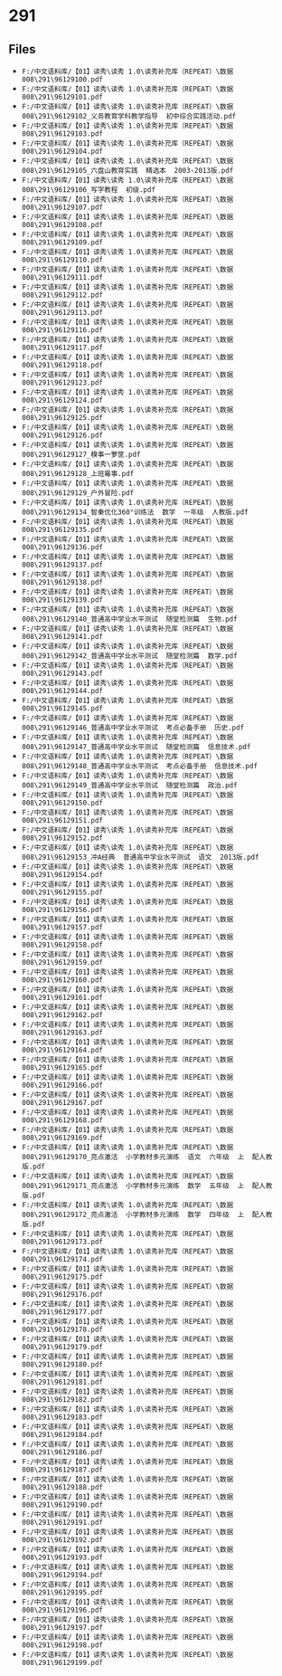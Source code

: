 # 291

## Files

- `F:/中文语料库/【01】读秀\读秀 1.0\读秀补充库（REPEAT）\数据008\291\96129100.pdf`
- `F:/中文语料库/【01】读秀\读秀 1.0\读秀补充库（REPEAT）\数据008\291\96129101.pdf`
- `F:/中文语料库/【01】读秀\读秀 1.0\读秀补充库（REPEAT）\数据008\291\96129102_义务教育学科教学指导  初中综合实践活动.pdf`
- `F:/中文语料库/【01】读秀\读秀 1.0\读秀补充库（REPEAT）\数据008\291\96129103.pdf`
- `F:/中文语料库/【01】读秀\读秀 1.0\读秀补充库（REPEAT）\数据008\291\96129104.pdf`
- `F:/中文语料库/【01】读秀\读秀 1.0\读秀补充库（REPEAT）\数据008\291\96129105_六盘山教育实践  精选本  2003-2013版.pdf`
- `F:/中文语料库/【01】读秀\读秀 1.0\读秀补充库（REPEAT）\数据008\291\96129106_写字教程  初级.pdf`
- `F:/中文语料库/【01】读秀\读秀 1.0\读秀补充库（REPEAT）\数据008\291\96129107.pdf`
- `F:/中文语料库/【01】读秀\读秀 1.0\读秀补充库（REPEAT）\数据008\291\96129108.pdf`
- `F:/中文语料库/【01】读秀\读秀 1.0\读秀补充库（REPEAT）\数据008\291\96129109.pdf`
- `F:/中文语料库/【01】读秀\读秀 1.0\读秀补充库（REPEAT）\数据008\291\96129110.pdf`
- `F:/中文语料库/【01】读秀\读秀 1.0\读秀补充库（REPEAT）\数据008\291\96129111.pdf`
- `F:/中文语料库/【01】读秀\读秀 1.0\读秀补充库（REPEAT）\数据008\291\96129112.pdf`
- `F:/中文语料库/【01】读秀\读秀 1.0\读秀补充库（REPEAT）\数据008\291\96129113.pdf`
- `F:/中文语料库/【01】读秀\读秀 1.0\读秀补充库（REPEAT）\数据008\291\96129116.pdf`
- `F:/中文语料库/【01】读秀\读秀 1.0\读秀补充库（REPEAT）\数据008\291\96129117.pdf`
- `F:/中文语料库/【01】读秀\读秀 1.0\读秀补充库（REPEAT）\数据008\291\96129118.pdf`
- `F:/中文语料库/【01】读秀\读秀 1.0\读秀补充库（REPEAT）\数据008\291\96129123.pdf`
- `F:/中文语料库/【01】读秀\读秀 1.0\读秀补充库（REPEAT）\数据008\291\96129124.pdf`
- `F:/中文语料库/【01】读秀\读秀 1.0\读秀补充库（REPEAT）\数据008\291\96129125.pdf`
- `F:/中文语料库/【01】读秀\读秀 1.0\读秀补充库（REPEAT）\数据008\291\96129126.pdf`
- `F:/中文语料库/【01】读秀\读秀 1.0\读秀补充库（REPEAT）\数据008\291\96129127_糗事一箩筐.pdf`
- `F:/中文语料库/【01】读秀\读秀 1.0\读秀补充库（REPEAT）\数据008\291\96129128_上班霉事.pdf`
- `F:/中文语料库/【01】读秀\读秀 1.0\读秀补充库（REPEAT）\数据008\291\96129129_户外冒险.pdf`
- `F:/中文语料库/【01】读秀\读秀 1.0\读秀补充库（REPEAT）\数据008\291\96129134_智秦优化360°训练法  数学  一年级  人教版.pdf`
- `F:/中文语料库/【01】读秀\读秀 1.0\读秀补充库（REPEAT）\数据008\291\96129135.pdf`
- `F:/中文语料库/【01】读秀\读秀 1.0\读秀补充库（REPEAT）\数据008\291\96129136.pdf`
- `F:/中文语料库/【01】读秀\读秀 1.0\读秀补充库（REPEAT）\数据008\291\96129137.pdf`
- `F:/中文语料库/【01】读秀\读秀 1.0\读秀补充库（REPEAT）\数据008\291\96129138.pdf`
- `F:/中文语料库/【01】读秀\读秀 1.0\读秀补充库（REPEAT）\数据008\291\96129139.pdf`
- `F:/中文语料库/【01】读秀\读秀 1.0\读秀补充库（REPEAT）\数据008\291\96129140_普通高中学业水平测试  随堂检测篇  生物.pdf`
- `F:/中文语料库/【01】读秀\读秀 1.0\读秀补充库（REPEAT）\数据008\291\96129141.pdf`
- `F:/中文语料库/【01】读秀\读秀 1.0\读秀补充库（REPEAT）\数据008\291\96129142_普通高中学业水平测试  随堂检测篇  数学.pdf`
- `F:/中文语料库/【01】读秀\读秀 1.0\读秀补充库（REPEAT）\数据008\291\96129143.pdf`
- `F:/中文语料库/【01】读秀\读秀 1.0\读秀补充库（REPEAT）\数据008\291\96129144.pdf`
- `F:/中文语料库/【01】读秀\读秀 1.0\读秀补充库（REPEAT）\数据008\291\96129145.pdf`
- `F:/中文语料库/【01】读秀\读秀 1.0\读秀补充库（REPEAT）\数据008\291\96129146_普通高中学业水平测试  考点必备手册  历史.pdf`
- `F:/中文语料库/【01】读秀\读秀 1.0\读秀补充库（REPEAT）\数据008\291\96129147_普通高中学业水平测试  随堂检测篇  信息技术.pdf`
- `F:/中文语料库/【01】读秀\读秀 1.0\读秀补充库（REPEAT）\数据008\291\96129148_普通高中学业水平测试  考点必备手册  信息技术.pdf`
- `F:/中文语料库/【01】读秀\读秀 1.0\读秀补充库（REPEAT）\数据008\291\96129149_普通高中学业水平测试  随堂检测篇  政治.pdf`
- `F:/中文语料库/【01】读秀\读秀 1.0\读秀补充库（REPEAT）\数据008\291\96129150.pdf`
- `F:/中文语料库/【01】读秀\读秀 1.0\读秀补充库（REPEAT）\数据008\291\96129151.pdf`
- `F:/中文语料库/【01】读秀\读秀 1.0\读秀补充库（REPEAT）\数据008\291\96129152.pdf`
- `F:/中文语料库/【01】读秀\读秀 1.0\读秀补充库（REPEAT）\数据008\291\96129153_冲A经典  普通高中学业水平测试  语文  2013版.pdf`
- `F:/中文语料库/【01】读秀\读秀 1.0\读秀补充库（REPEAT）\数据008\291\96129154.pdf`
- `F:/中文语料库/【01】读秀\读秀 1.0\读秀补充库（REPEAT）\数据008\291\96129155.pdf`
- `F:/中文语料库/【01】读秀\读秀 1.0\读秀补充库（REPEAT）\数据008\291\96129156.pdf`
- `F:/中文语料库/【01】读秀\读秀 1.0\读秀补充库（REPEAT）\数据008\291\96129157.pdf`
- `F:/中文语料库/【01】读秀\读秀 1.0\读秀补充库（REPEAT）\数据008\291\96129158.pdf`
- `F:/中文语料库/【01】读秀\读秀 1.0\读秀补充库（REPEAT）\数据008\291\96129159.pdf`
- `F:/中文语料库/【01】读秀\读秀 1.0\读秀补充库（REPEAT）\数据008\291\96129160.pdf`
- `F:/中文语料库/【01】读秀\读秀 1.0\读秀补充库（REPEAT）\数据008\291\96129161.pdf`
- `F:/中文语料库/【01】读秀\读秀 1.0\读秀补充库（REPEAT）\数据008\291\96129162.pdf`
- `F:/中文语料库/【01】读秀\读秀 1.0\读秀补充库（REPEAT）\数据008\291\96129163.pdf`
- `F:/中文语料库/【01】读秀\读秀 1.0\读秀补充库（REPEAT）\数据008\291\96129164.pdf`
- `F:/中文语料库/【01】读秀\读秀 1.0\读秀补充库（REPEAT）\数据008\291\96129165.pdf`
- `F:/中文语料库/【01】读秀\读秀 1.0\读秀补充库（REPEAT）\数据008\291\96129166.pdf`
- `F:/中文语料库/【01】读秀\读秀 1.0\读秀补充库（REPEAT）\数据008\291\96129167.pdf`
- `F:/中文语料库/【01】读秀\读秀 1.0\读秀补充库（REPEAT）\数据008\291\96129168.pdf`
- `F:/中文语料库/【01】读秀\读秀 1.0\读秀补充库（REPEAT）\数据008\291\96129169.pdf`
- `F:/中文语料库/【01】读秀\读秀 1.0\读秀补充库（REPEAT）\数据008\291\96129170_亮点激活  小学教材多元演练  语文  六年级  上  配人教版.pdf`
- `F:/中文语料库/【01】读秀\读秀 1.0\读秀补充库（REPEAT）\数据008\291\96129171_亮点激活  小学教材多元演练  数学  五年级  上  配人教版.pdf`
- `F:/中文语料库/【01】读秀\读秀 1.0\读秀补充库（REPEAT）\数据008\291\96129172_亮点激活  小学教材多元演练  数学  四年级  上  配人教版.pdf`
- `F:/中文语料库/【01】读秀\读秀 1.0\读秀补充库（REPEAT）\数据008\291\96129173.pdf`
- `F:/中文语料库/【01】读秀\读秀 1.0\读秀补充库（REPEAT）\数据008\291\96129174.pdf`
- `F:/中文语料库/【01】读秀\读秀 1.0\读秀补充库（REPEAT）\数据008\291\96129175.pdf`
- `F:/中文语料库/【01】读秀\读秀 1.0\读秀补充库（REPEAT）\数据008\291\96129176.pdf`
- `F:/中文语料库/【01】读秀\读秀 1.0\读秀补充库（REPEAT）\数据008\291\96129177.pdf`
- `F:/中文语料库/【01】读秀\读秀 1.0\读秀补充库（REPEAT）\数据008\291\96129178.pdf`
- `F:/中文语料库/【01】读秀\读秀 1.0\读秀补充库（REPEAT）\数据008\291\96129179.pdf`
- `F:/中文语料库/【01】读秀\读秀 1.0\读秀补充库（REPEAT）\数据008\291\96129180.pdf`
- `F:/中文语料库/【01】读秀\读秀 1.0\读秀补充库（REPEAT）\数据008\291\96129181.pdf`
- `F:/中文语料库/【01】读秀\读秀 1.0\读秀补充库（REPEAT）\数据008\291\96129182.pdf`
- `F:/中文语料库/【01】读秀\读秀 1.0\读秀补充库（REPEAT）\数据008\291\96129183.pdf`
- `F:/中文语料库/【01】读秀\读秀 1.0\读秀补充库（REPEAT）\数据008\291\96129184.pdf`
- `F:/中文语料库/【01】读秀\读秀 1.0\读秀补充库（REPEAT）\数据008\291\96129186.pdf`
- `F:/中文语料库/【01】读秀\读秀 1.0\读秀补充库（REPEAT）\数据008\291\96129187.pdf`
- `F:/中文语料库/【01】读秀\读秀 1.0\读秀补充库（REPEAT）\数据008\291\96129188.pdf`
- `F:/中文语料库/【01】读秀\读秀 1.0\读秀补充库（REPEAT）\数据008\291\96129190.pdf`
- `F:/中文语料库/【01】读秀\读秀 1.0\读秀补充库（REPEAT）\数据008\291\96129191.pdf`
- `F:/中文语料库/【01】读秀\读秀 1.0\读秀补充库（REPEAT）\数据008\291\96129192.pdf`
- `F:/中文语料库/【01】读秀\读秀 1.0\读秀补充库（REPEAT）\数据008\291\96129193.pdf`
- `F:/中文语料库/【01】读秀\读秀 1.0\读秀补充库（REPEAT）\数据008\291\96129194.pdf`
- `F:/中文语料库/【01】读秀\读秀 1.0\读秀补充库（REPEAT）\数据008\291\96129195.pdf`
- `F:/中文语料库/【01】读秀\读秀 1.0\读秀补充库（REPEAT）\数据008\291\96129196.pdf`
- `F:/中文语料库/【01】读秀\读秀 1.0\读秀补充库（REPEAT）\数据008\291\96129197.pdf`
- `F:/中文语料库/【01】读秀\读秀 1.0\读秀补充库（REPEAT）\数据008\291\96129198.pdf`
- `F:/中文语料库/【01】读秀\读秀 1.0\读秀补充库（REPEAT）\数据008\291\96129199.pdf`

